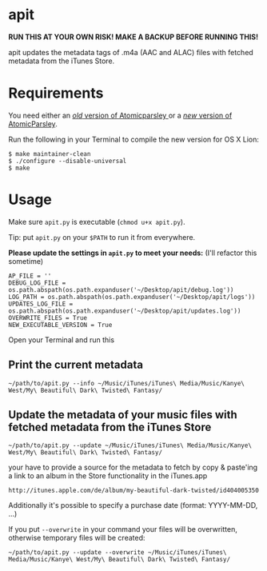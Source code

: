 # apit

**RUN THIS AT YOUR OWN RISK! MAKE A BACKUP BEFORE RUNNING THIS!**

apit updates the metadata tags of .m4a (AAC and ALAC) files with fetched
metadata from the iTunes Store.


# Requirements

You need either an [*old* version of Atomicparsley ](http://atomicparsley.sourceforge.net/)
or a [*new* version of AtomicParsley](https://bitbucket.org/wez/atomicparsley).

Run the following in your Terminal to compile the new version for OS X Lion:

	$ make maintainer-clean
	$ ./configure --disable-universal
	$ make


# Usage

Make sure `apit.py` is executable (`chmod u+x apit.py`).

Tip: put `apit.py` on your `$PATH` to run it from everywhere.

**Please update the settings in `apit.py` to meet your needs:** (I'll refactor this sometime)

	AP_FILE = ''
	DEBUG_LOG_FILE = os.path.abspath(os.path.expanduser('~/Desktop/apit/debug.log'))
	LOG_PATH = os.path.abspath(os.path.expanduser('~/Desktop/apit/logs'))
	UPDATES_LOG_FILE = os.path.abspath(os.path.expanduser('~/Desktop/apit/updates.log'))
	OVERWRITE_FILES = True
	NEW_EXECUTABLE_VERSION = True


Open your Terminal and run this

## Print the current metadata

	~/path/to/apit.py --info ~/Music/iTunes/iTunes\ Media/Music/Kanye\ West/My\ Beautiful\ Dark\ Twisted\ Fantasy/

## Update the metadata of your music files with fetched metadata from the iTunes Store

	~/path/to/apit.py --update ~/Music/iTunes/iTunes\ Media/Music/Kanye\ West/My\ Beautiful\ Dark\ Twisted\ Fantasy/

your have to provide a source for the metadata to fetch by copy & paste'ing
a link to an album in the Store functionality in the iTunes.app

	http://itunes.apple.com/de/album/my-beautiful-dark-twisted/id404005350

Additionally it's possible to specify a purchase date (format: YYYY-MM-DD, …)

If you put `--overwrite` in your command your files will be overwritten, otherwise temporary files will be created:

	~/path/to/apit.py --update --overwrite ~/Music/iTunes/iTunes\ Media/Music/Kanye\ West/My\ Beautiful\ Dark\ Twisted\ Fantasy/
